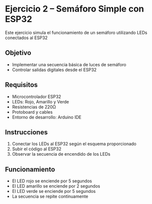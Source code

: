 # Ejercicio 2 – Semáforo Simple con ESP32

Este ejercicio simula el funcionamiento de un semáforo utilizando LEDs conectados al ESP32

## Objetivo

- Implementar una secuencia básica de luces de semáforo
- Controlar salidas digitales desde el ESP32

## Requisitos

- Microcontrolador ESP32
- LEDs: Rojo, Amarillo y Verde
- Resistencias de 220Ω
- Protoboard y cables
- Entorno de desarrollo: Arduino IDE

## Instrucciones

1. Conectar los LEDs al ESP32 según el esquema proporcionado
2. Subir el código al ESP32
3. Observar la secuencia de encendido de los LEDs

## Funcionamiento

- El LED rojo se enciende por 5 segundos
- El LED amarillo se enciende por 2 segundos
- El LED verde se enciende por 5 segundos
- La secuencia se repite continuamente
